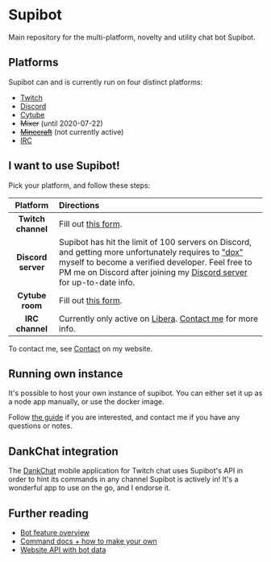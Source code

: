 # Supibot
Main repository for the multi-platform, novelty and utility chat bot Supibot.

## Platforms
Supibot can and is currently run on four distinct platforms:
- [Twitch](https://twitch.tv/)
- [Discord](https://discordapp.com/)
- [Cytube](https://cytu.be/)
- ~~Mixer~~ (until 2020-07-22)
- [~~Minecraft~~](https://www.minecraft.net/) (not currently active)
- [IRC](https://datatracker.ietf.org/doc/html/rfc1459)

## I want to use Supibot!
Pick your platform, and follow these steps: 

|      Platform      | Directions                                                                                                                                                                                                                                                                                             |
|:------------------:|:-------------------------------------------------------------------------------------------------------------------------------------------------------------------------------------------------------------------------------------------------------------------------------------------------------|
| **Twitch channel** | Fill out [this form](https://supinic.com/bot/request-bot/form).                                                                                                                                                                                                                                        |
| **Discord server** | Supibot has hit the limit of 100 servers on Discord, and getting more unfortunately requires to ["dox"](https://en.wikipedia.org/wiki/Doxing) myself to become a verified developer. Feel free to PM me on Discord after joining my [Discord server](https://supinic.com/contact) for up-to-date info. | 
|  **Cytube room**   | Fill out [this form](https://supinic.com/bot/request-bot/form).                                                                                                                                                                                                                                        |
|  **IRC channel**   | Currently only active on [Libera](https://libera.chat/). [Contact me](https://supinic.com/contact) for more info.                                                                                                                                                                                      |

To contact me, see [Contact](https://supinic.com/contact) on my website.

## Running own instance
It's possible to host your own instance of supibot. You can either set it up as a node app manually, or use the docker image.

Follow [the guide](docs/setup.md) if you are interested, and contact me if you have any questions or notes.

## DankChat integration
The [DankChat](https://github.com/flex3r/DankChat) mobile application for Twitch chat uses Supibot's API in order to hint its commands in any channel Supibot is actively in!
It's a wonderful app to use on the go, and I endorse it.

## Further reading
- [Bot feature overview](docs/features.md)
- [Command docs + how to make your own](https://github.com/Supinic/supibot-package-manager/blob/master/docs/commands.md)
- [Website API with bot data](docs/api.md)
